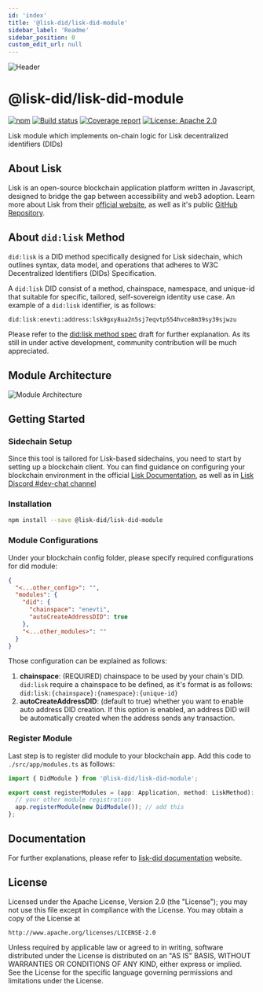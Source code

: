 ```yaml
---
id: 'index'
title: '@lisk-did/lisk-did-module'
sidebar_label: 'Readme'
sidebar_position: 0
custom_edit_url: null
---
```


![Header](https://raw.githubusercontent.com/aldhosutra/lisk-did/HEAD/static/lisk-did-module-header.jpg)

# @lisk-did/lisk-did-module

[![npm](https://img.shields.io/npm/v/@lisk-did/lisk-did-module)](https://npmjs.com/package/@lisk-did/lisk-did-module)
[![Build status](https://img.shields.io/github/actions/workflow/status/aldhosutra/lisk-did/codecov.yml?branch=main)](https://github.com/aldhosutra/lisk-did/actions)
[![Coverage report](https://codecov.io/gh/aldhosutra/lisk-did/branch/main/graph/badge.svg?flag=lisk-did-module&precision=2)](https://app.codecov.io/gh/aldhosutra/lisk-did)
[![License: Apache 2.0](https://img.shields.io/github/license/aldhosutra/lisk-did?color=green)](http://www.apache.org/licenses/LICENSE-2.0)

Lisk module which implements on-chain logic for Lisk decentralized identifiers (DIDs)

## About Lisk

Lisk is an open-source blockchain application platform written in Javascript, designed to bridge the gap between accessibility and web3 adoption. Learn more about Lisk from their [official website](https://lisk.com), as well as it's public [GitHub Repository](https://github.com/LiskHQ).

## About `did:lisk` Method

`did:lisk` is a DID method specifically designed for Lisk sidechain, which outlines syntax, data model, and operations that adheres to W3C Decentralized Identifiers (DIDs) Specification.

A `did:lisk` DID consist of a method, chainspace, namespace, and unique-id that suitable for specific, tailored, self-sovereign identity use case. An example of a `did:lisk` identifier, is as follows:

```abnf
did:lisk:enevti:address:lsk9gxy8ua2n5sj7eqvtp554hvce8m39sy39sjwzu
```

Please refer to the [did:lisk method spec](https://github.com/aldhosutra/lisk-did/blob/main/packages/lisk-did-module/docs/did-method-spec.md) draft for further explanation. As its still in under active development, community contribution will be much appreciated.

## Module Architecture

![Module Architecture](https://raw.githubusercontent.com/aldhosutra/lisk-did/HEAD/static/did-module.jpg)

## Getting Started

### Sidechain Setup

Since this tool is tailored for Lisk-based sidechains, you need to start by setting up a blockchain client. You can find guidance on configuring your blockchain environment in the official [Lisk Documentation](https://lisk.com/documentation/beta/build-blockchain/create-blockchain-client.html), as well as in [Lisk Discord #dev-chat channel](https://lisk.chat/)

### Installation

```sh
npm install --save @lisk-did/lisk-did-module
```

### Module Configurations

Under your blockchain config folder, please specify required configurations for did module:

```json
{
  "<...other_config>": "",
  "modules": {
    "did": {
      "chainspace": "enevti",
      "autoCreateAddressDID": true
    },
    "<...other_modules>": ""
  }
}
```

Those configuration can be explained as follows:

1. **chainspace**: (REQUIRED) chainspace to be used by your chain's DID. `did:lisk` require a chainspace to be defined, as it's format is as follows: `did:lisk:{chainspace}:{namespace}:{unique-id}`
2. **autoCreateAddressDID**: (default to true) whether you want to enable auto address DID creation. If this option is enabled, an address DID will be automatically created when the address sends any transaction.

### Register Module

Last step is to register did module to your blockchain app. Add this code to `./src/app/modules.ts` as follows:

```typescript
import { DidModule } from '@lisk-did/lisk-did-module';

export const registerModules = (app: Application, method: LiskMethod): void => {
  // your other module registration
  app.registerModule(new DidModule()); // add this
};
```

## Documentation

For further explanations, please refer to [lisk-did documentation](https://lisk-did.js.org) website.

## License

Licensed under the Apache License, Version 2.0 (the "License");
you may not use this file except in compliance with the License.
You may obtain a copy of the License at

    http://www.apache.org/licenses/LICENSE-2.0

Unless required by applicable law or agreed to in writing, software
distributed under the License is distributed on an "AS IS" BASIS,
WITHOUT WARRANTIES OR CONDITIONS OF ANY KIND, either express or implied.
See the License for the specific language governing permissions and
limitations under the License.
